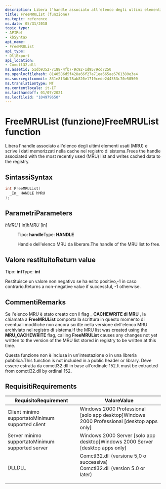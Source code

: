 ```yaml
---
description: Libera l'handle associato all'elenco degli ultimi elementi usati (MRU) e scrive i dati memorizzati nella cache nel registro di sistema.
title: FreeMRUList (funzione)
ms.topic: reference
ms.date: 05/31/2018
topic_type:
- APIRef
- kbSyntax
api_name:
- FreeMRUList
api_type:
- DllExport
api_location:
- Comctl32.dll
ms.assetid: 51db9352-7188-4fb7-9c92-1d9579cd7250
ms.openlocfilehash: 8140586d5f428a66f27a71ea665ae6761380e3a4
ms.sourcegitcommit: 831e8f3db78ab820e1710cede244553c70e50500
ms.translationtype: MT
ms.contentlocale: it-IT
ms.lasthandoff: 01/07/2021
ms.locfileid: "104979650"
---
```

# <a name="freemrulist-function"></a><span data-ttu-id="97d77-103">FreeMRUList (funzione)</span><span class="sxs-lookup"><span data-stu-id="97d77-103">FreeMRUList function</span></span>

<span data-ttu-id="97d77-104">Libera l'handle associato all'elenco degli ultimi elementi usati (MRU) e scrive i dati memorizzati nella cache nel registro di sistema.</span><span class="sxs-lookup"><span data-stu-id="97d77-104">Frees the handle associated with the most recently used (MRU) list and writes cached data to the registry.</span></span>

## <a name="syntax"></a><span data-ttu-id="97d77-105">Sintassi</span><span class="sxs-lookup"><span data-stu-id="97d77-105">Syntax</span></span>


```C++
int FreeMRUList(
  _In_ HANDLE hMRU
);
```



## <a name="parameters"></a><span data-ttu-id="97d77-106">Parametri</span><span class="sxs-lookup"><span data-stu-id="97d77-106">Parameters</span></span>

<dl> <dt>

<span data-ttu-id="97d77-107">*hMRU* \[ in\]</span><span class="sxs-lookup"><span data-stu-id="97d77-107">*hMRU* \[in\]</span></span>
</dt> <dd>

<span data-ttu-id="97d77-108">Tipo: **handle**</span><span class="sxs-lookup"><span data-stu-id="97d77-108">Type: **HANDLE**</span></span>

<span data-ttu-id="97d77-109">Handle dell'elenco MRU da liberare.</span><span class="sxs-lookup"><span data-stu-id="97d77-109">The handle of the MRU list to free.</span></span>

</dd> </dl>

## <a name="return-value"></a><span data-ttu-id="97d77-110">Valore restituito</span><span class="sxs-lookup"><span data-stu-id="97d77-110">Return value</span></span>

<span data-ttu-id="97d77-111">Tipo: **int**</span><span class="sxs-lookup"><span data-stu-id="97d77-111">Type: **int**</span></span>

<span data-ttu-id="97d77-112">Restituisce un valore non negativo se ha esito positivo,-1 in caso contrario.</span><span class="sxs-lookup"><span data-stu-id="97d77-112">Returns a non-negative value if successful, -1 otherwise.</span></span>

## <a name="remarks"></a><span data-ttu-id="97d77-113">Commenti</span><span class="sxs-lookup"><span data-stu-id="97d77-113">Remarks</span></span>

<span data-ttu-id="97d77-114">Se l'elenco MRU è stato creato con il flag **\_ CACHEWRITE di MRU** , la chiamata a **FreeMRUList** comporta la scrittura in questo momento di eventuali modifiche non ancora scritte nella versione dell'elenco MRU archiviato nel registro di sistema.</span><span class="sxs-lookup"><span data-stu-id="97d77-114">If the MRU list was created using the **MRU\_CACHEWRITE** flag, calling **FreeMRUList** causes any changes not yet written to the version of the MRU list stored in registry to be written at this time.</span></span>

<span data-ttu-id="97d77-115">Questa funzione non è inclusa in un'intestazione o in una libreria pubblica.</span><span class="sxs-lookup"><span data-stu-id="97d77-115">This function is not included in a public header or library.</span></span> <span data-ttu-id="97d77-116">Deve essere estratta da comctl32.dll in base all'ordinale 152.</span><span class="sxs-lookup"><span data-stu-id="97d77-116">It must be extracted from comctl32.dll by ordinal 152.</span></span>

## <a name="requirements"></a><span data-ttu-id="97d77-117">Requisiti</span><span class="sxs-lookup"><span data-stu-id="97d77-117">Requirements</span></span>



| <span data-ttu-id="97d77-118">Requisito</span><span class="sxs-lookup"><span data-stu-id="97d77-118">Requirement</span></span> | <span data-ttu-id="97d77-119">Valore</span><span class="sxs-lookup"><span data-stu-id="97d77-119">Value</span></span> |
|-------------------------------------|----------------------------------------------------------------------------------------------------------------|
| <span data-ttu-id="97d77-120">Client minimo supportato</span><span class="sxs-lookup"><span data-stu-id="97d77-120">Minimum supported client</span></span><br/> | <span data-ttu-id="97d77-121">Windows 2000 Professional \[solo app desktop\]</span><span class="sxs-lookup"><span data-stu-id="97d77-121">Windows 2000 Professional \[desktop apps only\]</span></span><br/>                                                     |
| <span data-ttu-id="97d77-122">Server minimo supportato</span><span class="sxs-lookup"><span data-stu-id="97d77-122">Minimum supported server</span></span><br/> | <span data-ttu-id="97d77-123">Windows 2000 Server \[solo app desktop\]</span><span class="sxs-lookup"><span data-stu-id="97d77-123">Windows 2000 Server \[desktop apps only\]</span></span><br/>                                                           |
| <span data-ttu-id="97d77-124">DLL</span><span class="sxs-lookup"><span data-stu-id="97d77-124">DLL</span></span><br/>                      | <dl> <span data-ttu-id="97d77-125"><dt>Comctl32.dll (versione 5,0 o successiva)</dt></span><span class="sxs-lookup"><span data-stu-id="97d77-125"><dt>Comctl32.dll (version 5.0 or later)</dt></span></span> </dl> |



 

 




